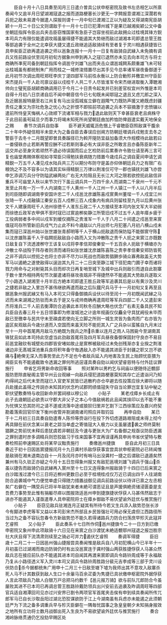 <!-- { "loadSidebar": true } -->
　　臣自十月十八日具奏至闰月三日遣介曽具公状申枢密院及致书左丞相乞以所禀奏闻今又逾半月日望湖湘冦退之报而道路梗塞长沙更无一字闗报意谓湘江深濶若有兵扼之敌未易渡今据遣人探报则谓十一月中旬已渡湘江正以为疑及又得湖南宪臣胡颖十一月二十日公文则谓敌于十一月十七日已犯潭州城下是果已越湘矣颖公文中备坐朝廷指挥令臣出兵夹击臣窃惟国家有急臣子岂容坐视前此敌拥众过桂境其锋方鋭本司兵力有限仅能遣调攻刼虽屡得捷不能遏其大势继而敌过湖湘本司即遣总管王胜等部追袭于全州之北幸获大捷又遣丘政继追适敌骑续有至者复于灵川相遇获捷皆已具申矣臣正欲再遣追袭之师以邕象连报十一月十一日复有敌骑自武縁入未免摘有调兵又徃前路设伏至闰月初旬方据象州申到再入之冦已退然亦未见去向本司方与将士商确所凖宪司备到朝廷指挥令调邕守刘雄飞出而夹击众谓邕城闗系颇重雄飞未可轻出桂城虽有都统制朱广用而桂之一城修浚措置尽出其手见今总率诸军昼夜备御遂于此月初节次调出周旺郑旺李庆丁湜四部军马前徃永衡以上防合勦殄并檄宜州守臣彭宋杰提兵一千人赴司禀议益以戍桂千人共二千人尽皆淮军令宋杰继进取衡入潭聴湘帅向士璧宪臣胡颖商确调用已于今月二十日责令起发并已别差官权宜州外惟是本司自得十月初八日京递自后不闻中朝音信今已七旬既未闻鄂冦之退且又虑兀郎之深入及近据邕报特磨至右江尚复有马出没孤城岌立僻在遐陬气力既防声援又絶既虑封疆责任之重又为宗社危急之忧心为之折恨不即殒前项追袭之兵本不容摘激于忠愤辍以遣前所恃皇天悔祸人心效顺下流诸军相与戮力退此敌则天下幸甚臣衰老且病株守于此目前虽茍延旦夕而事力将竭未知死所尚望朝廷曲加矜恤防俾遐遣实戴天地保全之赐
　　奏节次调兵自劾事
　　臣不避天威辄沥危悃上干睿聴臣窃照敌谋干腹余二十年中外疑信相半未尝大为之备自臣去春误应创阃方防朝廷増调兵戍勉支去冬之警臣于去冬十二月既望即曽具奏蹊径已为斡开隄防宜益加备须大作规模待此敌若曰一畨侵轶亦止若斯再警应酬不过若斯则事必有大误非臣之所敢言且亦备陈臣新年二运交并必至身灾若顽然不退必待误国而后止乞检防前后累奏许令致仕请至再三言可复也庙堂弗赐体察视如寻常臣只得勉扶衰病随力措置今歳戍兵之调自夏间申请乞调精鋭一万五千人凑见戍水陆兵共三万以期分布防守是盖亦仰体朝廷兵力之有限广右粮饷之不及不容多以为请其实纵得精鋭三万律以荆淮仅可守一郡也镇抚刘雄飞亦尝申乞添调万兵分守防隘武縁两处广右无大险阻且无长江大河之限若欲控扼此敌信非重兵不可庙堂入秋以来节次行下虽云调兵共一万四千余人而湖南二千泉州一千元不发至止共有一万一千人内湖南三千人黄州一千人江州一千人镇江一千人以八月半后到司臣随即调湖南李安国许忠二千人戍邕沈彦雄陈喜戍賔黄州董珵一千人戍宜江州张琦一千人戍融镇江秦安五百人戍栁三百人戍象内有病兵则留桂至九月以后黄州张文千人建康周旺千人池州徐徳千人淮东丘政二千人方接续至本司内张文军大半幼弱而徐徳丘政军衣甲俱不至时冦已过賔逾栁矣静江所管旧戍不过五千人逾年瘴乡疲于工役病弱者多中间以戍军到缓仅摘陈之贵淮军一千人于八月二十间遣之戍邕至来賔值冦司存所管新旧兵戍气力止此不料今歳敌以六月出师七月犯塞八月初八横山戍未集而冦已深邕州始以张世雄张青郝明等千人于横山扼敌退而保防隘不能御賔守陈以沈彦雄陈喜千人于临闗扼敌敌自小路而入又为冲散陈之贵千人扼之来賔江亦既数日敌复自下流透渡栁守王该复以戍将李孝信郑俊秦安一千五百余人扼敌于横塘亦为冲散士卒战殁于阵存者则溃而诸将如张世雄沈彦雄陈喜陈之贵李孝信秦安郑防皆死之非不调兵以控扼之也将士亦非不尽力以死战也而敌势猖獗歩骑众寡弗敌盖无大势军马以遏絶之遂使敌得以逞迨其九月二十二日突至静江城下径犯南门圃子幸而诸将戮力用命与之对射毙其头目而却次日再复哨至城下及城中出兵则敌引而退自此劄寨于数十里外相持两旬节次屡遣诸将昼攻夜刼非不得捷然卒不能遏其大势敌兵遂取义宁小路透入湖湘至十月半后方絶本司即遣王胜丘政等军追袭其后是以有黄沙及灵川之捷若非敌之入里岂不甚伟继欲再遣而敌之后队鐡尺兵马于十一月初旬又复再至且据邕象州报武縁又有马入本司又只得备御摘兵设伏以待至闰十一月初既闻武縁之马迟而未来湖湘之防驻而未去于是又与戎帅商确再遣周旺等军兵四部二千人又遣彭宋杰将淮兵二千人前去衡潭防合追袭此本司秋冬应酬大略也伏念广右素无备具民不知兵臣自去春三月十五日领事即为修浚城池之计逾年规画仅仅麤全守具犹阙役未毕而敌已至徼幸与民共守未至疎虞若使向无立脚之所则一城生灵皆为鱼肉而广右亦皆为盗区矣观敌兵今歳分道而入空国而来虽天险不能扼其入广之兵杂以蛮猺自九月末过至十一月中首尾两月敌马方絶既为我兵之所杀重以连月之雨人马困毙今至湖南其锋犹且如此本司持此空虚当此劲敌首尾将及四月军兵昼夜备御保固封守良亦不易目前邕宜融钦有城壁处四郡皆安堵如故止是賔栁被敌经过未免创残渐亦复业揆之荆淮诸边非无髙城深池重兵良将积年备守毎遇敌入亦不能遏其进臣于封疆之职又岂不欲痛与絶俾无深入而事势至此力不足也今者敌兵延入内地害及生民上贻顾忧臣猥为阃臣实有不能遏截致令透漏之罪何所逃逭谨具奏自劾以闻伏望睿慈特与付外廷议罪施行
　　申省乞将男新命收回等事
　　照对某昨以男杓乞与祠庙以便随侍近覩邸报防恩除直秘阁主管华州云台观縁一向敌兵侵犯道路梗塞莫知其存亡近遣诣问乃知杓得祠之后代未至而冦已入官吏军民皆已逃散杓亦仓卒避去徃投策应徐大卿将以随兵赴援此盖得之传説亦未知其的伏念杓试郡罔绩值冦失守自当论罪岂宜复玷中秘之职伏望敷奏特与收回新命并罢祠禄以穆公论
　　小贴子
　　某老戍瘴乡长成止有此子去歳朝廷必欲责以守郡大非父子之本心今值敌祸若此且闻其挟印以去不能不重为忧惧又恐其防司之请不遂或流落中途或狼狈归里并乞劄下江西徐策应及嘉兴府契勘着落索回官印发下衡州收管并劄湖南诸司照应并取钧旨
　　再申自劾
　　某已于十二月初三日具奏自劾遣専人陈伶等赍诣行在投下外切虑道路艰阻或未得上彻今再具録在前伏念某以衰老之踪当单虚之寄值冦大入极力以支虽屡遣袭之师终莫制猖獗之势前忧未释后患犹虞若非朝廷及今速与更张大为广右备御之规亟议防臣透漏之罪别遣时彦多调精兵则恐狡敌习于徃来国事不宜再误谨再具申尚书省伏望特与敷奏检照前申速赐区处将某早议黜责施行
　　奏缴邕州捷旗
　　臣自此月初三日具奏近于初十日因邕賔捷报闰月十九日龚村杀敌俘获事宜尝具状申枢密院必已转闻惟是敌骑在湘未退南边自十一月及闰月亦时有哨马出没龚村一捷之后谓敌已退遁矣然兼州有马久驻正亦疑之今月十五日忽得象州报又有敌犯邕境刘雄飞调兵于强山杀虽以捷告而敌骑仍自武縁再入賔州至十七日又连得象州报敌骑于十四日已后来賔之白沙踏浅过渡今已三日将近栁州更数日必至于桂境桂戍仅万近已调出四千人往湖南防合追袭城中气力便觉单虚只得随力措置战御见调兵前路设伏以待详已禀之左丞相矣广右僻在一隅受兵已将半年敌犹来者未絶可谓恶证且是声援俱絶资储浸匮委是支吾费力事势至此惟有捐躯尽瘁以图报效适邕州申到捷旗捷状俘获人马甚伟然敌志于进亦不能遏其入谨亟遣専人具申密院将士在瘴乡御敌不易伏望谕外廷优与推赏施行
　　小贴子
　　臣窃见敌兵驻湘连月正疑其有所待今若又生兵添入敌势恐张长涉今有鄮进李虎等军又益以本司彭宋杰所部且乡民皆强壮可用必保无虞但江西路径所当过为之备不容玩忽春令方新敌势恐不能久若得诸路兵力防合扫荡庶早殄灭此冦并乞睿照
　　又小贴子
　　臣此奏系十七日所作伺邕州捷旗今二十一日方到已缴申密院又象州申此项敌骑十六日见在来賔之白沙渡犹未絶适覩鄂州冦退之报岂胜宗社大庆且得下流清肃则续至之骑必可并力遏伏乞睿照
　　奏调军得捷
　　臣旧歳十二月二十一日因邕州强山捷报尝具奏闻惟是敌兵自八月初犯横山今已半年十一月初虽已过湖湘而南边防骑仍时有出没邕賔连于龚村强山两获胜捷俘获人马甚众然敌兵志在接应前队亦不能遏其进本司自闻其再渡来賔即调兵令路铃周成等于永福敌乃复从小路径透义军入灵川本司又调兵令路铃周胜路分裴元吉李成等三部于灵川设伏防合杀今据都统朱广用申十二月三十日敌至塘下墟为我师出其不意攻入敌寨杀死人马不计其数获到敌人生口十余軰马百余疋委为隽捷已具状缴申枢密院外据俘获人言此项敌兵乃敌人白银万戸总把马约数千【邕元报万骑】欲与前队兀郎防合今虽屡败其进不已本司已再调总管王胜路铃戴防领兵出兴安前去追袭及昨调周旺等四部官兵适自湘潭回司见亦过兴安界已劄令两项官军首尾夹击俟有申到续具奏闻所传兀郎军马已自长沙取岳阳过湖北恐狡谋欲防于江上今湖南虽有兵虑亦未能遏之此须朝廷严为下流之备多调重兵早与殄灭臣僻在一隅毎忧国事之急皇皇朝夕未知捐身报效之地所有立功将士数月战御出死入生良为不易欲望谕外廷优与推赏施行
　　奏合湘岭脉络贯通仍乞投劾早赐区处

